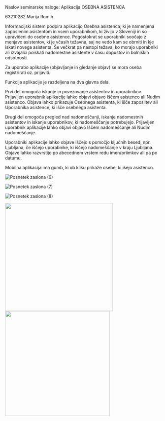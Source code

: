Naslov seminarske naloge: Aplikacija OSEBNA ASISTENCA

63210282 Marija Romih

Informacijski sistem podpira aplikacijo Osebna asistenca, ki je namenjena zaposlenim asistentom in vsem uporabnikom, ki živijo v Sloveniji in so upravičeni do osebne asistence. 
Pogostokrat se uporabniki soočajo z menjavo asistentov, ki je včasih težavna, saj ne vedo kam se obrniti in kje iskati novega asistenta. Še večkrat pa nastopi težava, ko morajo uporabniki ali izvajalci poiskati nadomestne asistente v času dopustov in bolniških odsotnosti.

Za uporabo aplikacije (objavljanje in gledanje objav) se mora oseba registrirati oz. prijaviti.

Funkcija aplikacije je razdeljena na dva glavna dela.

Prvi del omogoča iskanje in povezovanje asistentov in uporabnikov. Prijavljen uporabnik aplikacije lahko objavi objavo Iščem asistenco ali Nudim asistenco. 
Objava lahko prikazuje Osebnega asistenta, ki išče zaposlitev ali Uporabnika asistence, ki išče osebnega asistenta.

Drugi del omogoča pregled nad nadomeščanji, iskanje nadomestnih asistentov in iskanje uporabnikov, ki nadomeščanje potrebujejo. 
Prijavljen uporabnik aplikacije lahko objavi objavo Iščem nadomeščanje ali Nudim nadomeščanje.

Uporabniki aplikacije lahko objave iščejo s pomočjo ključnih besed, npr. Ljubljana, če iščejo uporabnike, ki iščejo nadomeščanje v kraju Ljubljana.
Objave lahko razvrstijo po abecednem vrstem redu imen/priimkov ali pa po datumu.

Mobilna aplikacija ima gumb, ki ob kliku prikaže osebe, ki išejo asistenco.


![Posnetek zaslona (6)](https://github.com/Romih-Marija/seminarska_naloga/assets/77491244/6656f17e-9c4f-430b-8991-c1f31cf8e775)

![Posnetek zaslona (7)](https://github.com/Romih-Marija/seminarska_naloga/assets/77491244/acc33b2e-701c-4786-8a40-4e379412e24d)

![Posnetek zaslona (8)](https://github.com/Romih-Marija/seminarska_naloga/assets/77491244/e50d5e30-dea8-4497-a50c-189da5e2cc6f)

<img src="https://github.com/Romih-Marija/seminarska_naloga/assets/77491244/1bf14e0a-053a-46e4-93f5-af2850eecbeb" width="350">     <img src="https://github.com/Romih-Marija/seminarska_naloga/assets/77491244/8823e3bc-07d1-41eb-b33d-86e4a72d7adc" width="340">

